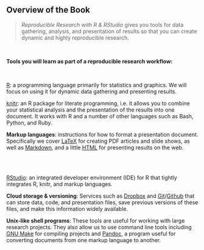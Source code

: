 <!-- About the Book -->
<section id="overview">
  <div class="page-header">
    <h2>Overview of the Book</h2>
  </div>
  <div class="row">
    <div class="span11">
      <blockquote><em>Reproducible Research with R &amp; RStudio</em> gives you tools for data gathering, analysis, and presentation of results so that you can create dynamic and highly reproducible research.</blockquote>
      <br>
      <p class="lead"><strong>Tools you will learn as part of a reproducible research workflow:</strong></p>
      <br>
    </div>
  </div>
  <div class="row">
    <div class="span3">
      <p><a href="http://www.r-project.org/">R</a>: a programming language primarily for statistics and graphics. We will focus on using it for dynamic data gathering and presenting results.</p>
    </div>
    <div class="span3 offset1">
      <p><a href="http://yihui.name/knitr/">knitr</a>: an R package for literate programming, i.e. it allows you to combine your statistical analysis and the presentation of the results into one document. It works with R and a number of other languages such as Bash, Python, and Ruby.</p>
    </div>
    <div class="span3 offset1">
      <p><strong>Markup languages</strong>: instructions for how to format a presentation document. Specifically we cover <a href="http://www.latex-project.org/">LaTeX</a> for creating PDF articles and slide shows, as well as <a href="http://daringfireball.net/projects/markdown/">Markdown</a>, and a little <a href="http://en.wikipedia.org/wiki/HTML">HTML</a> for presenting results on the web.</p>
    </div>
  </div>
  <br><br>
  <div class="row">
    <div class="span3">
      <p><a href="http://www.rstudio.com/">RStudio</a>: an integrated developer environment (IDE) for R that tightly integrates R, knitr, and markup languages.</p>
    </div>
    <div class="span3 offset1">
      <p><strong>Cloud storage &amp; versioning</strong>: Services such as <a href="https://www.dropbox.com">Dropbox</a> and <a href="http://git-scm.com/">Git</a>/<a href="https://github.com/">Github</a> that can store data, code, and presentation files, save previous versions of these files, and make this information widely available.</p>
    </div>
    <div class="span3 offset1">
      <p><strong>Unix-like shell programs</strong>: These tools are useful for working with large research projects. They also allow us to use command line tools including <a href="http://www.gnu.org/software/make/">GNU Make</a> for compiling projects and <a href="http://johnmacfarlane.net/pandoc/">Pandoc</a>, a program useful for converting documents from one markup language to another.</p>
    </div>
    <br><br><br><br>
  </div>
</section>